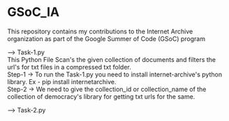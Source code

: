 # GSoC_IA
This repository contains my contributions to the Internet Archive organization as part of the Google Summer of Code (GSoC) program         

--> Task-1.py                                                                                                                                         
This Python File Scan's the given collection of documents and filters the url's for txt files in a compressed txt folder.                                                  
Step-1 -> To run the Task-1.py you need to install internet-archive's python library. Ex - pip install internetarchive.                                                 
Step-2 -> We need to give the collection_id or collection_name of the collection of democracy's library for getting txt urls for the same.

--> Task-2.py
